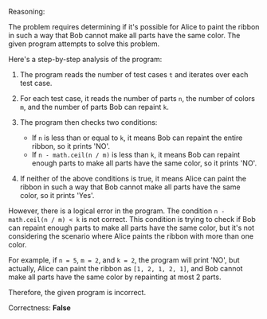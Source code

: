 Reasoning:

The problem requires determining if it's possible for Alice to paint the ribbon in such a way that Bob cannot make all parts have the same color. The given program attempts to solve this problem.

Here's a step-by-step analysis of the program:

1. The program reads the number of test cases `t` and iterates over each test case.

2. For each test case, it reads the number of parts `n`, the number of colors `m`, and the number of parts Bob can repaint `k`.

3. The program then checks two conditions:
   - If `n` is less than or equal to `k`, it means Bob can repaint the entire ribbon, so it prints 'NO'.
   - If `n - math.ceil(n / m)` is less than `k`, it means Bob can repaint enough parts to make all parts have the same color, so it prints 'NO'.

4. If neither of the above conditions is true, it means Alice can paint the ribbon in such a way that Bob cannot make all parts have the same color, so it prints 'Yes'.

However, there is a logical error in the program. The condition `n - math.ceil(n / m) < k` is not correct. This condition is trying to check if Bob can repaint enough parts to make all parts have the same color, but it's not considering the scenario where Alice paints the ribbon with more than one color.

For example, if `n = 5`, `m = 2`, and `k = 2`, the program will print 'NO', but actually, Alice can paint the ribbon as `[1, 2, 1, 2, 1]`, and Bob cannot make all parts have the same color by repainting at most 2 parts.

Therefore, the given program is incorrect.

Correctness: **False**
